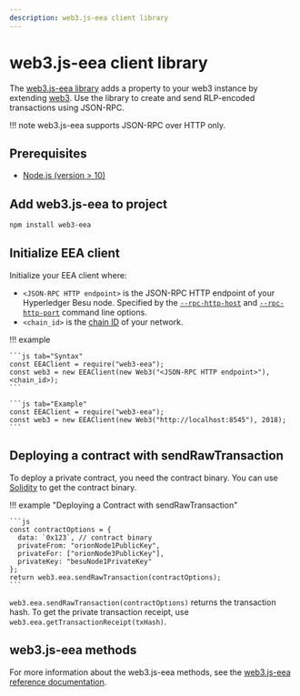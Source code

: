```yaml
---
description: web3.js-eea client library
---
```


# web3.js-eea client library

The [web3.js-eea library](https://github.com/PegaSysEng/eeajs) adds a property to your web3
instance by extending [web3](https://github.com/ethereum/web3.js/). Use the library to create and
send RLP-encoded transactions using JSON-RPC.

!!! note
    web3.js-eea supports JSON-RPC over HTTP only.

## Prerequisites

* [Node.js (version > 10)](https://nodejs.org/en/download/)

## Add web3.js-eea to project

```bash
npm install web3-eea
```

## Initialize EEA client

Initialize your EEA client where:

* `<JSON-RPC HTTP endpoint>` is the JSON-RPC HTTP endpoint of your Hyperledger Besu node. Specified
  by the [`--rpc-http-host`](../../../Reference/CLI/CLI-Syntax.md#rpc-http-host) and
  [`--rpc-http-port`](../../../Reference/CLI/CLI-Syntax.md#rpc-http-port) command line options.
* `<chain_id>` is the [chain ID](../../../Concepts/NetworkID-And-ChainID.md) of your network.

!!! example

    ```js tab="Syntax"
    const EEAClient = require("web3-eea");
    const web3 = new EEAClient(new Web3("<JSON-RPC HTTP endpoint>"), <chain_id>);
    ```

    ```js tab="Example"
    const EEAClient = require("web3-eea");
    const web3 = new EEAClient(new Web3("http://localhost:8545"), 2018);
    ```

## Deploying a contract with sendRawTransaction

To deploy a private contract, you need the contract binary. You can use
[Solidity](https://solidity.readthedocs.io/en/develop/using-the-compiler.html) to get the
contract binary.

!!! example "Deploying a Contract with sendRawTransaction"

    ```js
    const contractOptions = {
      data: `0x123`, // contract binary
      privateFrom: "orionNode1PublicKey",
      privateFor: ["orionNode3PublicKey"],
      privateKey: "besuNode1PrivateKey"
    };
    return web3.eea.sendRawTransaction(contractOptions);
    ```

`web3.eea.sendRawTransaction(contractOptions)` returns the transaction hash. To get the private
transaction receipt, use `web3.eea.getTransactionReceipt(txHash)`.

## web3.js-eea methods

For more information about the web3.js-eea methods, see the
[web3.js-eea reference documentation](../../../Reference/web3js-eea-Methods.md).
